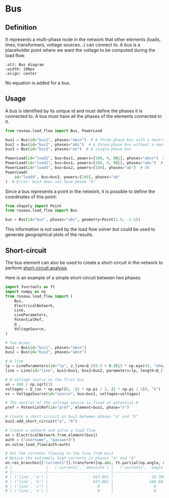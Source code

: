 # Bus

## Definition

It represents a multi-phase node in the network that other elements (loads, lines, transformers,
voltage sources...) can connect to. A bus is a placeholder point where we want the voltage to be
computed during the load flow.

```{image} /_static/Bus.svg
:alt: Bus diagram
:width: 100px
:align: center
```

No equation is added for a bus.

## Usage

A bus is identified by its unique id and must define the phases it is connected to. A bus must
have all the phases of the elements connected to it.

```python
from roseau.load_flow import Bus, PowerLoad

bus1 = Bus(id="bus1", phases="abcn")  # A three-phase bus with a neutral
bus2 = Bus(id="bus2", phases="abc")  # A three-phase bus without a neutral
bus3 = Bus(id="bus3", phases="an")  # A single-phase bus

PowerLoad(id="load1", bus=bus1, powers=[100, 0, 50j], phases="abcn")  # OK
PowerLoad(id="load2", bus=bus1, powers=[100, 0, 50j], phases="abc")  # OK
PowerLoad(id="load3", bus=bus2, powers=[100], phases="ab")  # OK
PowerLoad(
    id="load4", bus=bus3, powers=[100], phases="ab"
)  # Error: bus3 does not have phase "b"
```

Since a bus represents a point in the network, it is possible to define the coordinates of this
point:

```python
from shapely import Point
from roseau.load_flow import Bus

bus = Bus(id="bus", phases="abc", geometry=Point(1.0, -2.5))
```

This information is not used by the load flow solver but could be used to generate geographical
plots of the results.

## Short-circuit

The bus element can also be used to create a short-circuit in the network to perform
[short-circuit analysis](../usage/Short_Circuit.md).

Here is an example of a simple short-circuit between two phases:

```python
import functools as ft
import numpy as np
from roseau.load_flow import (
    Bus,
    ElectricalNetwork,
    Line,
    LineParameters,
    PotentialRef,
    Q_,
    VoltageSource,
)

# Two buses
bus1 = Bus(id="bus1", phases="abcn")
bus2 = Bus(id="bus2", phases="abcn")

# A line
lp = LineParameters(id="lp", z_line=Q_((0.3 + 0.35j) * np.eye(4), "ohm/km"))
line = Line(id="line", bus1=bus1, bus2=bus2, parameters=lp, length=Q_(1, "km"))

# A voltage source on the first bus
un = 400 / np.sqrt(3)
voltages = Q_(un * np.exp([0, -2j * np.pi / 3, 2j * np.pi / 3]), "V")
vs = VoltageSource(id="source", bus=bus1, voltages=voltages)

# The neutral of the voltage source is fixed at potential 0
pref = PotentialRef(id="pref", element=bus1, phase="n")

# Create a short-circuit on bus2 between phases "a" and "b"
bus2.add_short_circuit("a", "b")

# Create a network and solve a load flow
en = ElectricalNetwork.from_element(bus1)
auth = ("username", "password")
en.solve_load_flow(auth=auth)

# Get the currents flowing to the line from bus1
# Notice the extremely high currents in phases "a" and "b"
en.res_branches[["current1"]].transform([np.abs, ft.partial(np.angle, deg=True)])
# |               |   ('current1', 'absolute') |   ('current1', 'angle') |
# |:--------------|---------------------------:|------------------------:|
# | ('line', 'a') |                    433.861 |                -19.3987 |
# | ('line', 'b') |                    433.861 |                160.601  |
# | ('line', 'c') |                      0     |                  0      |
# | ('line', 'n') |                      0     |                  0      |
```
